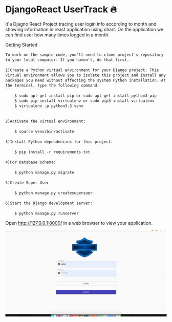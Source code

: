 # DjangoReact UserTrack 🔥

  It'a Djagno React Project tracing user login info according to month and showing information in react application using chart. 
On the application we can find user how many times logged in a month.


Getting Started

	To work on the sample code, you'll need to clone project's repository to your local computer. If you haven't, do that first.

	1)Create a Python virtual environment for your Django project. This virtual environment allows you to isolate this project and install any packages you need without affecting the system Python installation. At the terminal, type the following command:

		$ sudo apt-get install pip or sudo apt-get install python3-pip
		$ sudo pip install virtualenv or sudo pip3 install virtualenv 
		$ virtualenv -p python3.3 venv
		

	2)Activate the virtual environment:

		$ source venv/bin/activate

	3)Install Python dependencies for this project:

		$ pip install -r requirements.txt

	4)For Database schema:

		$ python manage.py migrate

	5)Create Super User

		$ python manage.py createsupersuer

	6)Start the Django development server:

		$ python manage.py runserver

Open http://127.0.0.1:8000/ in a web browser to view your application.

![Login Page](https://github.com/Singh-Sg/UserLogDjagnoReactTest/blob/master/Screenshot%202019-06-27%20at%203.19.59%20PM.png)
